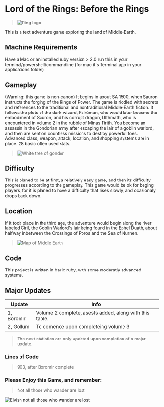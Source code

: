 # Lord of the Rings: Before the Rings
>![Ring logo](https://docs.google.com/drawings/d/e/2PACX-1vSi7zHjayxiLQDwheMKs5Py-iSwYKJ-U5P6cMGBMQunMRXKZshRZs3U08zQWyxZDNigvJnKcVO9Rib-/pub?w=323&amp;h=159)

This is a text adventure game exploring the land of Middle-Earth. 

## Machine Requirements
Have a Mac or an installed ruby version > 2.0
run this in your terminal/powershell/commandline (for mac it's Terminal.app in your applications folder)

## Gameplay
(Warning: this game is non-canon) It begins in about SA 1500, when Sauron instructs the forging of the Rings of Power. The game is riddled with secrets and references to the traditional and nontraditional Middle-Earth fiction. It follows the plots of the dark-wizard, Fairûman, who would later become the embodiment of Sauron, and his corrupt dragon,  Ulthmath, who is encountered in volume 2 in the rubble of Minas Tirith. You become an assassin in the Gondorian army after escaping the lair of a goblin warlord, and then are sent on countless missions to destroy powerful foes. Advanced class, weapon, attack, location, and shopping systems are in place. 28 basic often used stats.

>![White tree of gondor](http://des-livres-de-magies.fr/wp-content/uploads/2017/11/220px-Blason_Gondor.svg_.png)

## Difficulty
This is planed to be at first, a relatively easy game, and then its difficulty progresses according to the gameplay. This game would be ok for beging players, for it is planed to have a difficulty that rises slowly, and ocasionaly drops back down.

## Location
If it took place in the third age, the adventure would begin along the river labeled Ciril, the Goblin Warlord's lair being found in the Ephel Duath, about halfway inbetween the Crossings of Poros and the Sea of Nurnen.

>![Map of Middle Earth](https://i.imgur.com/VNYqEcp.jpg)

## Code
This project is written in basic ruby, with some moderatly advanced systems.

## Major Updates

| Update | Info |
| ------------- | ------------- |
| 1, Boromir | Volume 2 complete, asests added, along with this table. |
| 2, Gollum | To comence upon completeing volume 3 |

>The next statistics are only updated upon completion of a major update.
### Lines of Code
>903, after Boromir complete

### Please Enjoy this Game, and remember:
>Not all those who wander are lost

![Elvish not all those who wander are lost](http://i.imgur.com/nItllTU.jpg)

